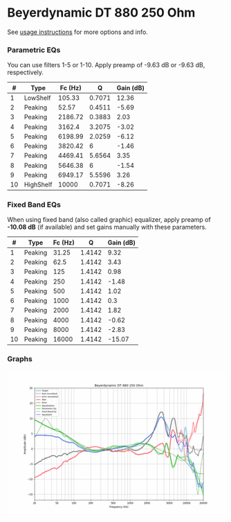 # Beyerdynamic DT 880 250 Ohm
See [usage instructions](https://github.com/jaakkopasanen/AutoEq#usage) for more options and info.

### Parametric EQs
You can use filters 1-5 or 1-10. Apply preamp of -9.63 dB or -9.63 dB, respectively.

|   # | Type      |   Fc (Hz) |      Q |   Gain (dB) |
|-----|-----------|-----------|--------|-------------|
|   1 | LowShelf  |    105.33 | 0.7071 |       12.36 |
|   2 | Peaking   |     52.57 | 0.4511 |       -5.69 |
|   3 | Peaking   |   2186.72 | 0.3883 |        2.03 |
|   4 | Peaking   |   3162.4  | 3.2075 |       -3.02 |
|   5 | Peaking   |   6198.99 | 2.0259 |       -6.12 |
|   6 | Peaking   |   3820.42 | 6      |       -1.46 |
|   7 | Peaking   |   4469.41 | 5.6564 |        3.35 |
|   8 | Peaking   |   5646.38 | 6      |       -1.54 |
|   9 | Peaking   |   6949.17 | 5.5596 |        3.26 |
|  10 | HighShelf |  10000    | 0.7071 |       -8.26 |

### Fixed Band EQs
When using fixed band (also called graphic) equalizer, apply preamp of **-10.08 dB** (if available) and set gains manually with these parameters.

|   # | Type    |   Fc (Hz) |      Q |   Gain (dB) |
|-----|---------|-----------|--------|-------------|
|   1 | Peaking |     31.25 | 1.4142 |        9.32 |
|   2 | Peaking |     62.5  | 1.4142 |        3.43 |
|   3 | Peaking |    125    | 1.4142 |        0.98 |
|   4 | Peaking |    250    | 1.4142 |       -1.48 |
|   5 | Peaking |    500    | 1.4142 |        1.02 |
|   6 | Peaking |   1000    | 1.4142 |        0.3  |
|   7 | Peaking |   2000    | 1.4142 |        1.82 |
|   8 | Peaking |   4000    | 1.4142 |       -0.62 |
|   9 | Peaking |   8000    | 1.4142 |       -2.83 |
|  10 | Peaking |  16000    | 1.4142 |      -15.07 |

### Graphs
![](./Beyerdynamic%20DT%20880%20250%20Ohm.png)
